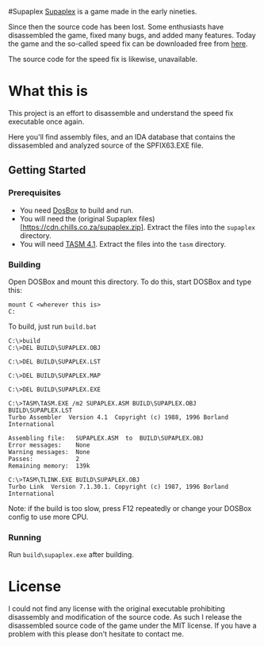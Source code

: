 #Supaplex
[Supaplex](https://en.wikipedia.org/wiki/Supaplex) is a game made in the early nineties.

Since then the source code has been lost. Some enthusiasts have disassembled the game,
fixed many bugs, and added many features. Today the game and the so-called speed fix can
be downloaded free from [here](http://www.elmerproductions.com/sp/dlinst.html). 

The source code for the speed fix is likewise, unavailable.

# What this is
This project  is an effort to disassemble and understand the speed fix
executable once again.

Here you'll find assembly files, and an IDA database that contains the dissasembled and
analyzed source of the SPFIX63.EXE file.

## Getting Started
### Prerequisites
- You need [DosBox](https://www.dosbox.com/) to build and run.
- You will need the (original Supaplex files)[https://cdn.chills.co.za/supaplex.zip].
    Extract the files into the `supaplex` directory.
- You will need [TASM 4.1](https://cdn.chills.co.za/tasm4.zip).
    Extract the files into the `tasm` directory.

### Building
Open DOSBox and mount this directory. To do this, start DOSBox and type this:
```
mount C <wherever this is>
C:
```

To build, just run `build.bat`
```
C:\>build
C:\>DEL BUILD\SUPAPLEX.OBJ

C:\>DEL BUILD\SUPAPLEX.LST

C:\>DEL BUILD\SUPAPLEX.MAP

C:\>DEL BUILD\SUPAPLEX.EXE

C:\>TASM\TASM.EXE /m2 SUPAPLEX.ASM BUILD\SUPAPLEX.OBJ BUILD\SUPAPLEX.LST
Turbo Assembler  Version 4.1  Copyright (c) 1988, 1996 Borland International

Assembling file:   SUPAPLEX.ASM  to  BUILD\SUPAPLEX.OBJ
Error messages:    None
Warning messages:  None
Passes:            2
Remaining memory:  139k

C:\>TASM\TLINK.EXE BUILD\SUPAPLEX.OBJ
Turbo Link  Version 7.1.30.1. Copyright (c) 1987, 1996 Borland International
```
Note: if the build is too slow, press F12 repeatedly or change your DOSBox config to use
more CPU.

### Running
Run `build\supaplex.exe` after building.


# License
I could not find any license with the original executable prohibiting
disassembly and modification of the source code. As such I release the
disassembled source code of the game under the MIT license. If you have
a problem with this please don't hesitate to contact me.

